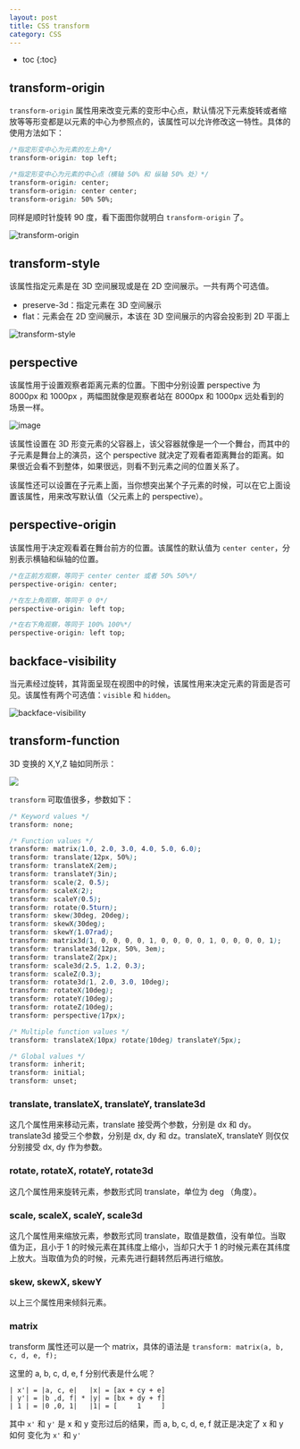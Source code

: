 ```yaml
---
layout: post
title: CSS transform
category: CSS
---
```


* toc
{:toc}

## transform-origin

`transform-origin` 属性用来改变元素的变形中心点，默认情况下元素旋转或者缩放等等形变都是以元素的中心为参照点的，该属性可以允许修改这一特性。具体的使用方法如下：

```css
/*指定形变中心为元素的左上角*/
transform-origin: top left;

/*指定形变中心为元素的中心点（横轴 50% 和 纵轴 50% 处）*/
transform-origin: center;
transform-origin: center center;
transform-origin: 50% 50%;
```

同样是顺时针旋转 90 度，看下面图你就明白 `transform-origin` 了。

![transform-origin](https://cloud.githubusercontent.com/assets/7794103/17830394/a4c79314-66fc-11e6-8949-817316812e64.png)

## transform-style

该属性指定元素是在 3D 空间展现或是在 2D 空间展示。一共有两个可选值。

- preserve-3d：指定元素在 3D 空间展示
- flat：元素会在 2D 空间展示，本该在 3D 空间展示的内容会投影到 2D 平面上

![transform-style](https://cloud.githubusercontent.com/assets/7794103/17830570/db9e5fb2-6701-11e6-9b15-6446889a4dac.png)

## perspective

该属性用于设置观察者距离元素的位置。下图中分别设置 perspective 为 8000px 和 1000px ，两幅图就像是观察者站在 8000px 和 1000px 远处看到的场景一样。

![image](https://cloud.githubusercontent.com/assets/7794103/17830612/fa38fe68-6702-11e6-8590-ac2a12a60f2c.png)

该属性设置在 3D 形变元素的父容器上，该父容器就像是一个一个舞台，而其中的子元素是舞台上的演员，这个 perspective 就决定了观看者距离舞台的距离。如果很近会看不到整体，如果很远，则看不到元素之间的位置关系了。

该属性还可以设置在子元素上面，当你想突出某个子元素的时候，可以在它上面设置该属性，用来改写默认值（父元素上的 perspective）。

## perspective-origin

该属性用于决定观看着在舞台前方的位置。该属性的默认值为 `center center`，分别表示横轴和纵轴的位置。

```css
/*在正前方观察，等同于 center center 或者 50% 50%*/
perspective-origin: center;

/*在左上角观察，等同于 0 0*/
perspective-origin: left top;

/*在右下角观察，等同于 100% 100%*/
perspective-origin: left top;
```

## backface-visibility

当元素经过旋转，其背面呈现在视图中的时候，该属性用来决定元素的背面是否可见。该属性有两个可选值：`visible` 和 `hidden`。

![backface-visibility](https://cloud.githubusercontent.com/assets/7794103/17830710/6927f524-6706-11e6-868f-f61125a330f3.png)

## transform-function

3D 变换的 X,Y,Z 轴如同所示：

![]({{site.images}}/17-4-21/58142497-file_1492770011210_12ce8.png)

`transform` 可取值很多，参数如下：

```css
/* Keyword values */
transform: none;

/* Function values */
transform: matrix(1.0, 2.0, 3.0, 4.0, 5.0, 6.0);
transform: translate(12px, 50%);
transform: translateX(2em);
transform: translateY(3in);
transform: scale(2, 0.5);
transform: scaleX(2);
transform: scaleY(0.5);
transform: rotate(0.5turn);
transform: skew(30deg, 20deg);
transform: skewX(30deg);
transform: skewY(1.07rad);
transform: matrix3d(1, 0, 0, 0, 0, 1, 0, 0, 0, 0, 1, 0, 0, 0, 0, 1);
transform: translate3d(12px, 50%, 3em);
transform: translateZ(2px);
transform: scale3d(2.5, 1.2, 0.3);
transform: scaleZ(0.3);
transform: rotate3d(1, 2.0, 3.0, 10deg);
transform: rotateX(10deg);
transform: rotateY(10deg);
transform: rotateZ(10deg);
transform: perspective(17px);

/* Multiple function values */
transform: translateX(10px) rotate(10deg) translateY(5px);

/* Global values */
transform: inherit;
transform: initial;
transform: unset;
```

### translate, translateX, translateY, translate3d

这几个属性用来移动元素，translate 接受两个参数，分别是 dx 和 dy。translate3d 接受三个参数，分别是 dx, dy 和 dz。translateX, translateY 则仅仅分别接受 dx, dy 作为参数。

### rotate, rotateX, rotateY, rotate3d

这几个属性用来旋转元素，参数形式同 translate，单位为 deg （角度）。

### scale, scaleX, scaleY, scale3d

这几个属性用来缩放元素，参数形式同 translate，取值是数值，没有单位。当取值为正，且小于 1 的时候元素在其纬度上缩小，当却只大于 1 的时候元素在其纬度上放大。当取值为负的时候，元素先进行翻转然后再进行缩放。

### skew, skewX, skewY

以上三个属性用来倾斜元素。

### matrix

transform 属性还可以是一个 matrix，具体的语法是 `transform: matrix(a, b, c, d, e, f);`

这里的 a, b, c, d, e, f 分别代表是什么呢？

```
| x'| = |a, c, e|   |x| = [ax + cy + e]
| y'| = |b ,d, f| * |y| = [bx + dy + f]
| 1 | = |0 ,0, 1|   |1| = [     1     ]
```

其中 `x'` 和 `y'` 是 x 和 y 变形过后的结果，而 a, b, c, d, e, f 就正是决定了 x 和 y 如何 变化为 `x'` 和 `y'`
